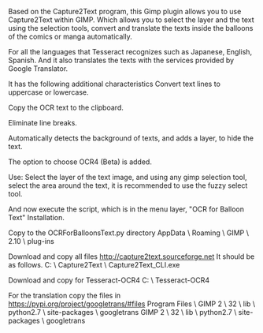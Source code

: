 Based on the Capture2Text program, this Gimp plugin allows you to use Capture2Text within GIMP.
Which allows you to select the layer and the text using the selection tools, convert and translate the texts inside the balloons of the comics or manga automatically.

For all the languages ​​that Tesseract recognizes such as Japanese, English, Spanish. And it also translates the texts with the services provided by Google Translator.

It has the following additional characteristics
Convert text lines to uppercase or lowercase.

Copy the OCR text to the clipboard.

Eliminate line breaks.

Automatically detects the background of texts, and adds a layer, to hide the text.

The option to choose OCR4 (Beta) is added.

Use:
Select the layer of the text image, and using any gimp selection tool, select the area around the text, it is recommended to use the fuzzy select tool.

And now execute the script, which is in the menu layer, "OCR for Balloon Text"
Installation.

Copy to the OCRForBalloonsText.py directory
AppData \ Roaming \ GIMP \ 2.10 \ plug-ins

Download and copy all files
http://capture2text.sourceforge.net
It should be as follows.
C: \ Capture2Text \ Capture2Text_CLI.exe

Download and copy for Tesseract-OCR4
C: \ Tesseract-OCR4

For the translation copy the files in
https://pypi.org/project/googletrans/#files
Program Files \ GIMP 2 \ 32 \ lib \ python2.7 \ site-packages \ googletrans
GIMP 2 \ 32 \ lib \ python2.7 \ site-packages \ googletrans
